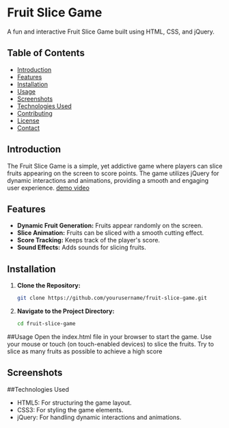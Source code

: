 # Fruit Slice Game

A fun and interactive Fruit Slice Game built using HTML, CSS, and jQuery.

## Table of Contents
- [Introduction](#introduction)
- [Features](#features)
- [Installation](#installation)
- [Usage](#usage)
- [Screenshots](#screenshots)
- [Technologies Used](#technologies-used)
- [Contributing](#contributing)
- [License](#license)
- [Contact](#contact)

## Introduction
The Fruit Slice Game is a simple, yet addictive game where players can slice fruits appearing on the screen to score points. The game utilizes jQuery for dynamic interactions and animations, providing a smooth and engaging user experience.
[demo video](https://github.com/user-attachments/assets/106dec03-4639-4b21-8b7b-09e7598b9288)

## Features
- **Dynamic Fruit Generation:** Fruits appear randomly on the screen.
- **Slice Animation:** Fruits can be sliced with a smooth cutting effect.
- **Score Tracking:** Keeps track of the player's score.
- **Sound Effects:** Adds sounds for slicing fruits.

## Installation
1. **Clone the Repository:**
   ```sh
   git clone https://github.com/yourusername/fruit-slice-game.git
2. **Navigate to the Project Directory:**
   ```sh
   cd fruit-slice-game
##Usage
   Open the index.html file in your browser to start the game.
   Use your mouse or touch (on touch-enabled devices) to slice the fruits.
   Try to slice as many fruits as possible to achieve a high score

## Screenshots

##Technologies Used
* HTML5: For structuring the game layout.
* CSS3: For styling the game elements.
* jQuery: For handling dynamic interactions and animations.

